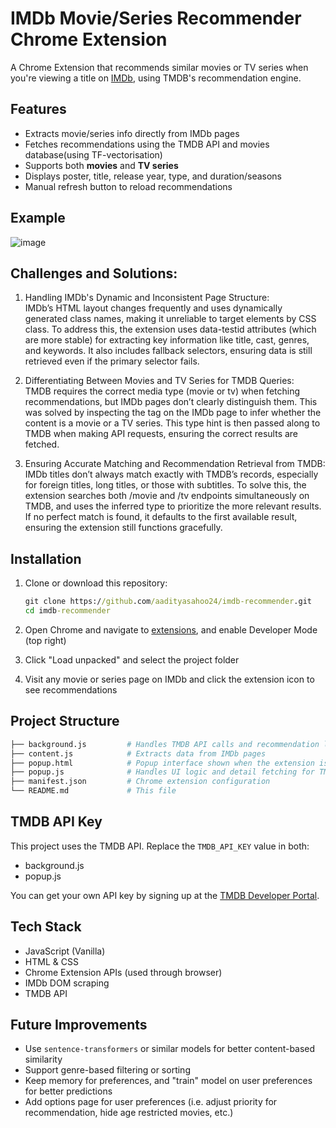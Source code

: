 #  IMDb Movie/Series Recommender Chrome Extension

A Chrome Extension that recommends similar movies or TV series when you're viewing a title on [IMDb](https://www.imdb.com/), using TMDB's recommendation engine.


## Features

-  Extracts movie/series info directly from IMDb pages
-  Fetches recommendations using the TMDB API and movies database(using TF-vectorisation)
-  Supports both **movies** and **TV series**
-  Displays poster, title, release year, type, and duration/seasons
-  Manual refresh button to reload recommendations


## Example

![image](https://github.com/user-attachments/assets/8d7b07b4-3b0b-4a07-ad03-11e6f54cbe23)


## Challenges and Solutions:
1. Handling IMDb's Dynamic and Inconsistent Page Structure:  
IMDb’s HTML layout changes frequently and uses dynamically generated class names, making it unreliable to target elements by CSS class. To address this, the extension uses data-testid attributes (which are   more stable) for extracting key information like title, cast, genres, and keywords. It also includes fallback selectors, ensuring data is still retrieved even if the primary selector fails.

2. Differentiating Between Movies and TV Series for TMDB Queries:  
TMDB requires the correct media type (movie or tv) when fetching recommendations, but IMDb pages don’t clearly distinguish them. This was solved by inspecting the <meta property="og:type"> tag on the IMDb page to infer whether the content is a movie or a TV series. This type hint is then passed along to TMDB when making API requests, ensuring the correct results are fetched.

3. Ensuring Accurate Matching and Recommendation Retrieval from TMDB:   
IMDb titles don’t always match exactly with TMDB’s records, especially for foreign titles, long titles, or those with subtitles. To solve this, the extension searches both /movie and /tv endpoints simultaneously on TMDB, and uses the inferred type to prioritize the more relevant results. If no perfect match is found, it defaults to the first available result, ensuring the extension still functions gracefully.


## Installation

1. Clone or download this repository:

   ```cmd
   git clone https://github.com/aadityasahoo24/imdb-recommender.git
   cd imdb-recommender
   ```
2. Open Chrome and navigate to [extensions](chrome://extensions/), and enable Developer Mode (top right)

3. Click "Load unpacked" and select the project folder

4. Visit any movie or series page on IMDb and click the extension icon to see recommendations


## Project Structure

```bash
├── background.js         # Handles TMDB API calls and recommendation logic
├── content.js            # Extracts data from IMDb pages
├── popup.html            # Popup interface shown when the extension is clicked
├── popup.js              # Handles UI logic and detail fetching for TMDB items
├── manifest.json         # Chrome extension configuration
└── README.md             # This file
```


## TMDB API Key

This project uses the TMDB API. Replace the ```TMDB_API_KEY``` value in both:

-  background.js
-  popup.js

You can get your own API key by signing up at the [TMDB Developer Portal](https://www.themoviedb.org/settings/api).


## Tech Stack

-  JavaScript (Vanilla)
-  HTML & CSS
-  Chrome Extension APIs (used through browser)
-  IMDb DOM scraping
-  TMDB API


## Future Improvements

-  Use ```sentence-transformers``` or similar models for better content-based similarity
-  Support genre-based filtering or sorting
-  Keep memory for preferences, and "train" model on user preferences for better predictions
-  Add options page for user preferences (i.e. adjust priority for recommendation, hide age restricted movies, etc.)


  
